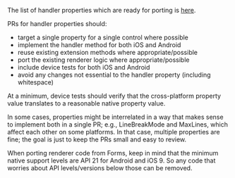 The list of handler properties which are ready for porting is [here](https://github.com/dotnet/maui/projects/4).

PRs for handler properties should:

- target a single property for a single control where possible
- implement the handler method for both iOS and Android
- reuse existing extension methods where appropriate/possible
- port the existing renderer logic where appropriate/possible
- include device tests for both iOS and Android
- avoid any changes not essential to the handler property (including whitespace)

At a minimum, device tests should verify that the cross-platform property value translates to a reasonable native property value. 

In some cases, properties might be interrelated in a way that makes sense to implement both in a single PR; e.g., LineBreakMode and MaxLines, which affect each other on some platforms. In that case, multiple properties are fine; the goal is just to keep the PRs small and easy to review.

When porting renderer code from Forms, keep in mind that the minimum native support levels are API 21 for Android and iOS 9. So any code that worries about API levels/versions below those can be removed.